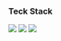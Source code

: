 ### Teck Stack

<p style="alignment: center;">
    <a href="#" target="_blank"><img src="https://img.shields.io/badge/Python-3766AB?style=flat-square&logo=Python&logoColor=yellow"/></a> 
    <a href="#" target="_blank"><img src="https://img.shields.io/badge/PHP-3766AB?style=flat-square&logo=PHP&logoColor=yellow"/></a>
    <a href="#" target="_blank"><img src="https://img.shields.io/badge/GO-11B48A?style=flat-square&logo=GO&logoColor=yellow"/></a>
</p>

<!--
https://shields.io/

https://simpleicons.org/

-->
